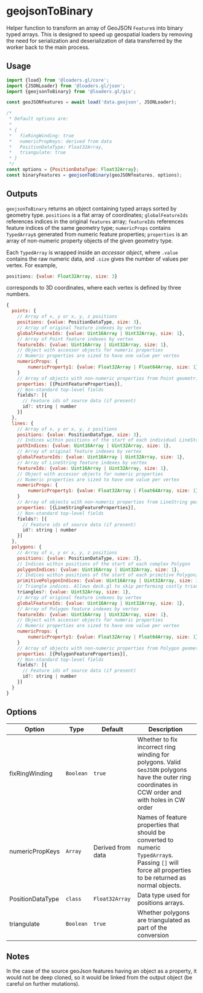 # geojsonToBinary

Helper function to transform an array of GeoJSON `Feature`s into binary typed
arrays. This is designed to speed up geospatial loaders by removing the need for
serialization and deserialization of data transferred by the worker back to the
main process.

## Usage

```js
import {load} from '@loaders.gl/core';
import {JSONLoader} from '@loaders.gl/json';
import {geojsonToBinary} from '@loaders.gl/gis';

const geoJSONfeatures = await load('data.geojson', JSONLoader);

/*
 * Default options are:
 *
 * {
 *   fixRingWinding: true
 *   numericPropKeys: derived from data
 *   PositionDataType: Float32Array,
 *   triangulate: true
 * }
 */
const options = {PositionDataType: Float32Array};
const binaryFeatures = geojsonToBinary(geoJSONfeatures, options);
```

## Outputs

`geojsonToBinary` returns an object containing typed arrays sorted by geometry
type. `positions` is a flat array of coordinates; `globalFeatureIds` references
indices in the original `features` array; `featureIds` references feature
indices of the same geometry type; `numericProps` contains `TypedArray`s
generated from numeric feature properties; `properties` is an array of
non-numeric property objects of the given geometry type.

Each `TypedArray` is wrapped inside an _accessor object_, where `.value` contains the raw numeric data, and `.size` gives the number of values per vertex. For example,

```js
positions: {value: Float32Array, size: 3}
```

corresponds to 3D coordinates, where each vertex is defined by three numbers.

```js
{
  points: {
    // Array of x, y or x, y, z positions
    positions: {value: PositionDataType, size: 3},
    // Array of original feature indexes by vertex
    globalFeatureIds: {value: Uint16Array | Uint32Array, size: 1},
    // Array of Point feature indexes by vertex
    featureIds: {value: Uint16Array | Uint32Array, size: 1},
    // Object with accessor objects for numeric properties
    // Numeric properties are sized to have one value per vertex
    numericProps: {
        numericProperty1: {value: Float32Array | Float64Array, size: 1}
    }
    // Array of objects with non-numeric properties from Point geometries
    properties: [{PointFeatureProperties}],
    // Non-standard top-level fields
    fields?: [{
      // Feature ids of source data (if present)
      id?: string | number
    }]
  },
  lines: {
    // Array of x, y or x, y, z positions
    positions: {value: PositionDataType, size: 3},
    // Indices within positions of the start of each individual LineString
    pathIndices: {value: Uint16Array | Uint32Array, size: 1},
    // Array of original feature indexes by vertex
    globalFeatureIds: {value: Uint16Array | Uint32Array, size: 1},
    // Array of LineString feature indexes by vertex
    featureIds: {value: Uint16Array | Uint32Array, size: 1},
    // Object with accessor objects for numeric properties
    // Numeric properties are sized to have one value per vertex
    numericProps: {
        numericProperty1: {value: Float32Array | Float64Array, size: 1}
    }
    // Array of objects with non-numeric properties from LineString geometries
    properties: [{LineStringFeatureProperties}],
    // Non-standard top-level fields
    fields?: [{
      // Feature ids of source data (if present)
      id?: string | number
    }]
  },
  polygons: {
    // Array of x, y or x, y, z positions
    positions: {value: PositionDataType, size: 3},
    // Indices within positions of the start of each complex Polygon
    polygonIndices: {value: Uint16Array | Uint32Array, size: 1},
    // Indices within positions of the start of each primitive Polygon/ring
    primitivePolygonIndices: {value: Uint16Array | Uint32Array, size: 1},
    // Triangle indices. Allows deck.gl to skip performing costly triangulation on main thread. Not present if `options.triangulate` is `false`
    triangles?: {value: Uint32Array, size: 1},
    // Array of original feature indexes by vertex
    globalFeatureIds: {value: Uint16Array | Uint32Array, size: 1},
    // Array of Polygon feature indexes by vertex
    featureIds: {value: Uint16Array | Uint32Array, size: 1},
    // Object with accessor objects for numeric properties
    // Numeric properties are sized to have one value per vertex
    numericProps: {
        numericProperty1: {value: Float32Array | Float64Array, size: 1}
    }
    // Array of objects with non-numeric properties from Polygon geometries
    properties: [{PolygonFeatureProperties}],
    // Non-standard top-level fields
    fields?: [{
      // Feature ids of source data (if present)
      id?: string | number
    }]
  }
}
```

## Options

| Option           | Type      | Default           | Description                                                                                                                                             |
| ---------------- | --------- | ----------------- | ------------------------------------------------------------------------------------------------------------------------------------------------------- |
| fixRingWinding   | `Boolean` | `true`            | Whether to fix incorrect ring winding for polygons. Valid `GeoJSON` polygons have the outer ring coordinates in CCW order and with holes in CW order    |
| numericPropKeys  | `Array`   | Derived from data | Names of feature properties that should be converted to numeric `TypedArray`s. Passing `[]` will force all properties to be returned as normal objects. |
| PositionDataType | `class`   | `Float32Array`    | Data type used for positions arrays.                                                                                                                    |
| triangulate      | `Boolean` | `true`            | Whether polygons are triangulated as part of the conversion                                                                                             |

## Notes

In the case of the source geoJson features having an object as a property, it would not be deep cloned, so it would be linked from the output object (be careful on further mutations).
